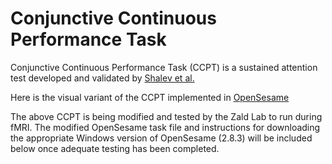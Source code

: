 Conjunctive Continuous Performance Task
=======================================

Conjunctive Continuous Performance Task (CCPT) is a sustained attention test developed and validated by [Shalev et al.](http://dx.doi.org/10.1016/j.neuropsychologia.2011.05.006)

Here is the visual variant of the CCPT implemented in [OpenSesame](http://osdoc.cogsci.nl/)

The above CCPT is being modified and tested by the Zald Lab to run during fMRI. The modified OpenSesame task file and instructions for downloading the appropriate Windows version of OpenSesame (2.8.3) will be included below once adequate testing has been completed.
